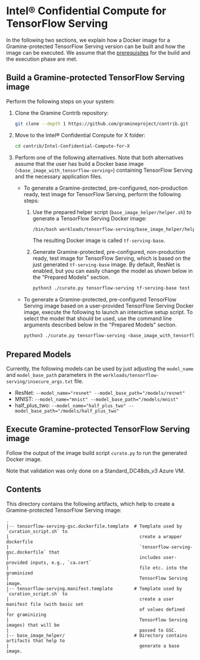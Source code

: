 # Intel® Confidential Compute for TensorFlow Serving

In the following two sections, we explain how a Docker image for a Gramine-protected TensorFlow
Serving version can be built and how the image can be executed. We assume that the
[prerequisites](../../README.md) for the build and the execution phase are met.


## Build a Gramine-protected TensorFlow Serving image

Perform the following steps on your system:

1. Clone the Gramine Contrib repository:
   ```sh
   git clone --depth 1 https://github.com/gramineproject/contrib.git
   ```

2. Move to the Intel® Confidential Compute for X folder:
   ```sh
   cd contrib/Intel-Confidential-Compute-for-X
   ```

3. Perform one of the following alternatives. Note that both alternatives assume that the user has
   build a Docker base image (`<base_image_with_tensorflow-serving>`) containing TensorFlow Serving
   and the necessary application files.

   - To generate a Gramine-protected, pre-configured, non-production ready, test image for
     TensorFlow Serving, perform the following steps:

     1. Use the prepared helper script (`base_image_helper/helper.sh`) to generate a TensorFlow
        Serving Docker image:
        ```sh
        /bin/bash workloads/tensorflow-serving/base_image_helper/helper.sh
        ```
        The resulting Docker image is called `tf-serving-base`.

     2. Generate Gramine-protected, pre-configured, non-production ready, test image for TensorFlow
        Serving, which is based on the just generated `tf-serving-base` image. By default, ResNet is
        enabled, but you can easily change the model as shown below in the "Prepared Models"
        section.
        ```sh
        python3 ./curate.py tensorflow-serving tf-serving-base test
        ```

   - To generate a Gramine-protected, pre-configured TensorFlow Serving image based on a
     user-provided TensorFlow Serving Docker image, execute the following to launch an interactive
     setup script. To select the model that should be used, use the command line arguments described
     below in the "Prepared Models" section.
     ```sh
     python3 ./curate.py tensorflow-serving <base_image_with_tensorflow-serving>
     ```


## Prepared Models

Currently, the following models can be used by just adjusting the `model_name` and `model_base_path`
parameters in the `workloads/tensorflow-serving/insecure_args.txt` file.
- ResNet: `--model_name="resnet" --model_base_path="/models/resnet"`
- MNIST: `--model_name="mnist" --model_base_path="/models/mnist"`
- half_plus_two: `--model_name="half_plus_two" --model_base_path="/models/half_plus_two"`


## Execute Gramine-protected TensorFlow Serving image

Follow the output of the image build script `curate.py` to run the generated Docker image.

Note that validation was only done on a Standard_DC48ds_v3 Azure VM.


## Contents

This directory contains the following artifacts, which help to create a Gramine-protected TensorFlow
Serving image:

    .
    |-- tensorflow-serving-gsc.dockerfile.template  # Template used by `curation_script.sh` to
    |                                                 create a wrapper dockerfile
    |                                                 `tensorflow-serving-gsc.dockerfile` that
    |                                                 includes user-provided inputs, e.g., `ca.cert`
    |                                                 file etc. into the graminized
    |                                                 TensorFlow Serving image.
    |-- tensorflow-serving.manifest.template        # Template used by `curation_script.sh` to
    |                                                 create a user manifest file (with basic set
    |                                                 of values defined for graminizing
    |                                                 TensorFlow Serving images) that will be
    |                                                 passed to GSC.
    |-- base_image_helper/                          # Directory contains artifacts that help to
    |                                                 generate a base image.
